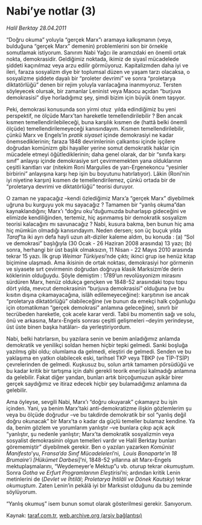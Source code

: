# Nabi’ye notlar (3) 

*Halil Berktay 28.04.2011*

<div class="yazi"><p>“Doğru okuma” yoluyla “gerçek Marx”ı aramaya kalkışmanın (veya, bulduğuna “gerçek Marx” demenin) problemlerini son bir örnekle somutlamak istiyorum. Sanırım Nabi Yağcı ile aramızdaki en önemli ortak nokta, demokrasidir. Geldiğimiz noktada, ikimiz de siyasî mücadelede şiddeti kaçınılmaz veya arzu edilir görmüyoruz. Kapitalizmden daha iyi ve ileri, faraza sosyalizm diye bir toplumsal düzen ve yaşam tarzı olacaksa, o sosyalizme şiddete dayalı bir “proleter devrimi” ve sonra “proletarya diktatörlüğü” denen bir rejim yoluyla varılacağına inanmıyoruz. Tersten söyleyecek olursak, bir zamanlar Leninist veya Maocu açıdan “burjuva demokrasisi” diye horladığımız şey, şimdi bizim için büyük önem taşıyor.</p>
<p>Peki, demokrasi konusunda son yirmi otuz  yılda edindiğimiz bu yeni perspektif, ne ölçüde Marx’tan hareketle temellendirilebilir ? Ben ancak kısmen temellendirilebileceği, buna karşılık kısmen de (hattâ belki önemli ölçüde) temellendirilemeyeceği kanısındayım. Kısmen temellendirilebilir, çünkü Marx ve Engels’in <i>pratik siyaset</i> içinde demokrasiyi ne kadar önemsediklerinin; faraza 1848 devrimlerinin çalkantısı içinde işçilere doğrudan komünizm gibi hayaller yerine somut demokratik haklar için mücadele etmeyi öğütlediklerinin; daha genel olarak, dar bir “sınıfa karşı sınıf” anlayışı içinde demokrasiye sırt çevirmemekten yana olduklarının çeşitli kanıtları var (nitekim Roni Margulies de yarı-Ergenekoncu “yesinler birbirini” anlayışına karşı hep işin bu boyutunu hatırlatıyor). Lâkin (Roni’nin iyi niyetine karşın) kısmen de temellendirilemez, çünkü ortada bir de “proletarya devrimi ve diktatörlüğü” teorisi duruyor. </p>
<p>O zaman ne yapacağız –kendi özlediğimiz Marx’a “gerçek Marx” diyebilmek uğruna bu kurguyu yok mu sayacağız ? Tamamen bir “yanlış okuma”dan kaynaklandığını; Marx’ı “doğru oku”duğumuzda buharlaşıp gideceğini ve elimizde kendiliğinden, tertemiz, hiç aşınmamış bir demokratik sosyalizm teorisi kalacağını mı savunacağız ? Nabi, kusura bakma, ben bunun hiç ama hiç mümkün olmadığı kanısındayım. Neden dersen; son üç buçuk yılda <i>Taraf</i>’ta iki ayrı defa hayli uzun alt-diziler kaleme aldım, bu konuda : (a) “Sol ve demokrasi” başlığıyla (30 Ocak - 26 Haziran 2008 arasında) 13 yazı; (b) sonra, herhangi bir üst başlık olmaksızın, 11 Nisan - 22 Mayıs 2010 arasında tekrar 15 yazı. İlk grup <i>Weimar Türkiyesi</i>’nde çıktı; ikinci grup ise henüz kitap biçimine ulaşmadı. Ama ikisinin de ortak noktası, demokrasiyi hor görmenin ve siyasete sırt çevirmenin doğrudan doğruya klasik Marksizm’de derin köklerinin olduğuydu. Şöyle demiştim : 1789’un revolüsyonizm mirasını sürdüren Marx, henüz oldukça gençken ve 1848-52 arasındaki topu topu dört yılda, mevcut demokrasinin “burjuva demokrasisi” olduğuna (ve bu kısıtın dışına çıkamayacağına, islâh edilemeyeceğine): karşıtının ise ancak “proletarya diktatörlüğü” olabileceğine (ve bunun da emekçi halk çoğunluğu için otomatikman “gerçek demokrasi” anlamına geleceğine), sınırlı bir tecrübeden hareketle, çok acele karar verdi. Tabii bu momentin sağı ve solu, önü ve arkasına, Marx-Engels sonrası çeşitli gelişmeleri –deyim yerindeyse, üst üste binen başka hatâları- da yerleştiriyordum. </p>
<p>Nabi, belki hatırlarsın, bu yazılara senin ve benim anladığımız anlamda demokratik ve yenilikçi soldan hemen hiçbir tepki gelmedi. Sanki boşluğa yazılmış gibi oldu; olumlama da gelmedi, eleştiri de gelmedi. Senden ve bu yaklaşıma en yatkın olabilecek eski, tarihsel TKP veya TBKP (ve TİP-TSİP) çevrelerinden de gelmedi. Kuşkusuz bu, solun artık tamamen pörsüdüğü ve bu kadar kritik bir tartışma için dahi gerekli teorik enerjisi kalmadığı anlamına da gelebilir. Fakat diğer yandan, bunları artık birçoğumuzun aşikâr birer gerçek saydığımız ve itiraz edecek hiçbir şey bulamadığımız anlamına da gelebilir.</p>
<p>Ama öyleyse, sevgili Nabi, Marx’ı “doğru okuyarak” çıkamayız bu işin içinden. Yani, ya benim Marx’taki anti-demokratizme ilişkin gözlemlerim şu veya bu ölçüde doğrudur –ve bu takdirde demokratik bir sol “yanlış değil doğru okunacak” bir Marx’ta o kadar da güçlü temeller bulamaz kendine. Ya da, benim gözlem ve yorumlarım yanlıştır –ve bunlara çıkıp açık açık “yanlıştır, şu nedenle yanlıştır; Marx’ta demokratik sosyalizmin veya sosyalist demokrasinin olgun temelleri vardır ve Halil Berktay bunları görememiştir” diyebilmek gerekir. Ben o yazıları yazarken <i>Komünist</i> <i>Manifesto</i>’yu, <i>Fransa’da Sınıf Mücadeleleri</i>’ni,  <i>Louis Bonaparte’ın 18 Brumaire’i</i> <i>[Hükümet Darbesi]</i>’ni, 1848-52 yıllarına ait Marx-Engels mektuplaşmalarını, “Weydemeyer’e Mektup”u vb. oturup tekrar <i>okumuştum</i>. Sonra <i>Gotha ve Erfurt Programlarının Eleştirisi</i>’ni; ardından kritik Lenin metinlerini de (<i>Devlet ve İhtilâl</i>; <i>Proletarya İhtilâli ve Dönek Kautsky</i>) tekrar <i>okumuştum</i>. Zaten Lenin’in pekâlâ iyi bir Marksist olduğunu da bu zeminde söylüyorum.</p>
<p>“Yanlış okumuş” isem bunun somut olarak gösterilmesi gerekir. Sanıyorum.</p>
</div>

Kaynak: [taraf.com.tr](http://www.taraf.com.tr/halil-berktay/makale-nabi-ye-notlar-3.htm), [web.archive.org (arşiv bağlantısı)](http://web.archive.org/web/20131022123748/http://www.taraf.com.tr/halil-berktay/makale-nabi-ye-notlar-3.htm)
